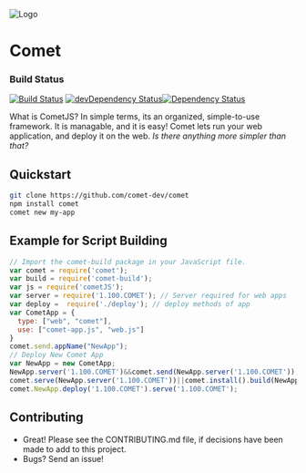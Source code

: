 ![Logo](https://raw.githubusercontent.com/mosesag0813/comet/master/resources/Drawing%20(1).png)
# Comet

### Build Status
[![Build Status](https://travis-ci.org/comet-dev/CometJS.svg?branch=master)](https://travis-ci.org/comet-dev/CometJS) [![devDependency Status](https://david-dm.org/comet-dev/comet/dev-status.svg)](https://david-dm.org/mosesag0813/comet#info=devDependencies)[![Dependency Status](https://david-dm.org/comet-dev/CometJS.svg)](https://david-dm.org/mosesag0813/comet)

What is CometJS? In simple terms, its an organized, simple-to-use framework. It is managable, and it is easy! Comet lets run your web application, and deploy it on the web. *Is there anything more simpler than that?*

## Quickstart

```sh
git clone https://github.com/comet-dev/comet
npm install comet
comet new my-app
```
## Example for Script Building
```js
// Import the comet-build package in your JavaScript file.
var comet = require('comet');
var build = require('comet-build');
var js = require('cometJS');
var server = require('1.100.COMET'); // Server required for web apps
var deploy =  require('./deploy'); // deploy methods of app
var CometApp = {
  type: ["web", "comet"],
  use: ["comet-app.js", "web.js"]
}
comet.send.appName("NewApp");
// Deploy New Comet App
var NewApp = new CometApp;
NewApp.server('1.100.COMET')&&comet.send(NewApp.server('1.100.COMET'));
comet.serve(NewApp.server('1.100.COMET'))||comet.install().build(NewApp);
comet.NewApp.deploy('1.100.COMET').serve('1.100.COMET');
```

## Contributing
- Great! Please see the CONTRIBUTING.md file, if decisions have been made to add to this project.
- Bugs? Send an issue!

